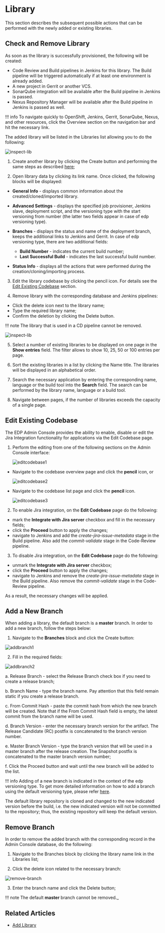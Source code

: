 # Library

This section describes the subsequent possible actions that can be performed with the newly added or existing libraries.

## Check and Remove Library

As soon as the library is successfully provisioned, the following will be created:

- Code Review and Build pipelines in Jenkins for this library. The Build pipeline will be triggered automatically if at least one environment is already added.
- A new project in Gerrit or another VCS.
- SonarQube integration will be available after the Build pipeline in Jenkins is passed.
- Nexus Repository Manager will be available after the Build pipeline in Jenkins is passed as well.

!!! info
    To navigate quickly to OpenShift, Jenkins, Gerrit, SonarQube, Nexus, and other resources, click the Overview section on the navigation bar and hit the necessary link.

The added library will be listed in the Libraries list allowing you to do the following:

![inspect-lib](../assets/user-guide/inspectlib1.png "inspect-lib")

1. Create another library by clicking the Create button and performing the same steps as described [here](add-library.md);

2. Open library data by clicking its link name. Once clicked, the following blocks will be displayed:

  * **General Info** - displays common information about the created/cloned/imported library.
  * **Advanced Settings** - displays the specified job provisioner, Jenkins slave, deployment script, and the versioning type with the start versioning from number (the latter two fields appear in case of edp versioning type).
  * **Branches** - displays the status and name of the deployment branch, keeps the additional links to Jenkins and Gerrit. In case of edp versioning type, there are two additional fields:

    * **Build Number** - indicates the current build number;
    * **Last Successful Build** - indicates the last successful build number.

  * **Status Info** - displays all the actions that were performed during the creation/cloning/importing process.

3. Edit the library codebase by clicking the pencil icon. For details see the [Edit Existing Codebase](#edit-existing-codebase) section.

4. Remove library with the corresponding database and Jenkins pipelines:

  - Click the delete icon next to the library name;
  - Type the required library name;
  - Confirm the deletion by clicking the Delete button.

  !!! note
      The library that is used in a CD pipeline cannot be removed.

  ![inspect-lib](../assets/user-guide/inspectlib2.png "inspect-lib")

5. Select a number of existing libraries to be displayed on one page in the **Show entries** field. The filter allows to show 10, 25, 50 or 100 entries per page.

6. Sort the existing libraries in a list by clicking the Name title. The libraries will be displayed in an alphabetical order.

7. Search the necessary application by entering the corresponding name, language or the build tool into the **Search** field. The search can be performed by the library name, language or a build tool.

8. Navigate between pages, if the number of libraries exceeds the capacity of a single page.

## Edit Existing Codebase

The EDP Admin Console provides the ability to enable, disable or edit the Jira Integration functionality for applications via the Edit Codebase page.

1. Perform the editing from one of the following sections on the Admin Console interface:

    ![editcodebase1](../assets/user-guide/edit_lib_codebase1.png "editcodebase1")

  - Navigate to the codebase overview page and click the **pencil** icon, or

    ![editcodebase2](../assets/user-guide/edit_lib_codebase2.png "editcodebase2")

  - Navigate to the codebase list page and click the **pencil** icon.

    ![editcodebase3](../assets/user-guide/edit_codebase_3.png "editcodebase3")

2. To enable Jira integration, on the **Edit Codebase** page do the following:

  - mark the **Integrate with Jira server** checkbox and fill in the necessary fields;
  - click the **Proceed** button to apply the changes;
  - navigate to Jenkins and add the _create-jira-issue-metadata_ stage in the Build pipeline. Also add the _commit-validate_ stage in the Code-Review pipeline.

3. To disable Jira integration, on the **Edit Codebase** page do the following:

  - unmark the **Integrate with Jira server** checkbox;
  - click the **Proceed** button to apply the changes;
  - navigate to Jenkins and remove the _create-jira-issue-metadata_ stage in the Build pipeline. Also remove the _commit-validate_ stage in the Code-Review pipeline.

As a result, the necessary changes will be applied.

## Add a New Branch

When adding a library, the default branch is a **master** branch. In order to add a new branch, follow the steps below:

1. Navigate to the **Branches** block and click the Create button:

  ![addbranch1](../assets/user-guide/addbranch1.png "addbranch1")

2. Fill in the required fields:

  ![addbranch2](../assets/user-guide/addbranch2.png "addbranch2")

  a. Release Branch - select the Release Branch check box if you need to create a release branch;

  b. Branch Name - type the branch name. Pay attention that this field remain static if you create a release branch.

  c. From Commit Hash - paste the commit hash from which the new branch will be created. Note that if the From Commit Hash field is empty, the latest commit from the branch name will be used.

  d. Branch Version - enter the necessary branch version for the artifact. The Release Candidate (RC) postfix is concatenated to the branch version number.

  e. Master Branch Version - type the branch version that will be used in a master branch after the release creation. The Snapshot postfix is concatenated to the master branch version number;

  f. Click the Proceed button and wait until the new branch will be added to the list.

!!! info
    Adding of a new branch is indicated in the context of the edp versioning type. To get more detailed information on how to add a branch using the default versioning type, please refer [here](https://github.com/epam/edp-admin-console/blob/master/documentation/add_libraries.md#-check-library-availability).

The default library repository is cloned and changed to the new indicated version before the build, i.e. the new indicated version will not be committed to the repository; thus, the existing repository will keep the default version.

## Remove Branch

In order to remove the added branch with the corresponding  record in the Admin Console database, do the following:

1. Navigate to the Branches block by clicking the library name link in the Libraries list;

2. Click the delete icon related to the necessary branch:

  ![remove-branch](../assets/user-guide/removebranch.png "removebranch")

3. Enter the branch name and click the Delete button;

!!! note
    The default **master** branch cannot be removed._

## Related Articles

- [Add Library](add-library.md)
